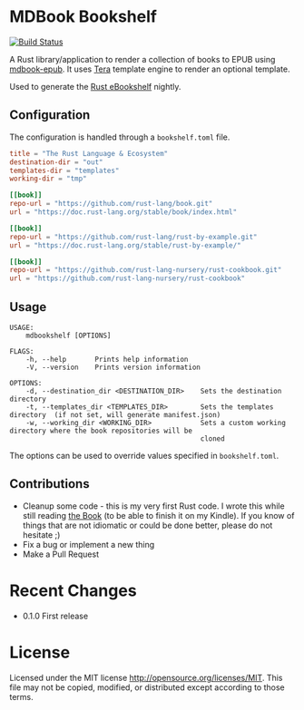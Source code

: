  # MDBook Bookshelf

[![Build Status](https://travis-ci.org/rams3s/mdbookshelf.svg?branch=master)](https://travis-ci.org/rams3s/mdbookshelf)

A Rust library/application to render a collection of books to EPUB using [mdbook-epub](https://github.com/Michael-F-Bryan/mdbook-epub).
It uses [Tera](https://github.com/Keats/tera) template engine to render an optional template.

Used to generate the [Rust eBookshelf](https://rams3s.github.io/rust-ebookshelf) nightly.

## Configuration

The configuration is handled through a `bookshelf.toml` file.

```toml
title = "The Rust Language & Ecosystem"
destination-dir = "out"
templates-dir = "templates"
working-dir = "tmp"

[[book]]
repo-url = "https://github.com/rust-lang/book.git"
url = "https://doc.rust-lang.org/stable/book/index.html"

[[book]]
repo-url = "https://github.com/rust-lang/rust-by-example.git"
url = "https://doc.rust-lang.org/stable/rust-by-example/"

[[book]]
repo-url = "https://github.com/rust-lang-nursery/rust-cookbook.git"
url = "https://github.com/rust-lang-nursery/rust-cookbook"
```

## Usage

```
USAGE:
    mdbookshelf [OPTIONS]

FLAGS:
    -h, --help       Prints help information
    -V, --version    Prints version information

OPTIONS:
    -d, --destination_dir <DESTINATION_DIR>    Sets the destination directory
    -t, --templates_dir <TEMPLATES_DIR>        Sets the templates directory  (if not set, will generate manifest.json)
    -w, --working_dir <WORKING_DIR>            Sets a custom working directory where the book repositories will be
                                               cloned
```

The options can be used to override values specified in `bookshelf.toml`.

## Contributions

- Cleanup some code - this is my very first Rust code. I wrote this while still reading [the Book](https://doc.rust-lang.org/book/) (to be able to finish it on my Kindle). If you know of things that are not idiomatic or could be done better, please do not hesitate ;)
- Fix a bug or implement a new thing
- Make a Pull Request

# Recent Changes

- 0.1.0 First release

# License

Licensed under the MIT license http://opensource.org/licenses/MIT.
This file may not be copied, modified, or distributed except according to those terms.
